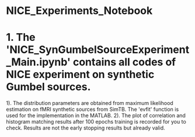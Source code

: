 # NICE_Experiments_Notebook

# 1. The 'NICE_SynGumbelSourceExperiment_Main.ipynb' contains all codes of NICE experiment on synthetic Gumbel sources.
1). The distribution parameters are obtained from maximum likelihood estimation on fMRI synthetic sources from SimTB. The 'evfit' function is used for the implementation in the MATLAB.
2). The plot of correlation and histogram matching results after 100 epochs training is recorded for you to check. Results are not the early stopping results but already valid.
